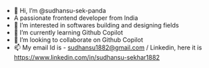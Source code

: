 - 👋 Hi, I’m @sudhansu-sek-panda
- A passionate frontend developer from India
- 👀 I’m interested in softwares building and designing fields
- 🌱 I’m currently learning Github Copilot
- 💞️ I’m looking to collaborate on Github Copilot
- 📫 My email Id is - sudhansu1882@gmail.com / Linkedin,  here it is https://www.linkedin.com/in/sudhansu-sekhar1882 

<!---
sudhansu-sek-panda/sudhansu-sek-panda is a ✨ special ✨ repository because its `README.md` (this file) appears on your GitHub profile.
You can click the Preview link to take a look at your changes.
--->
